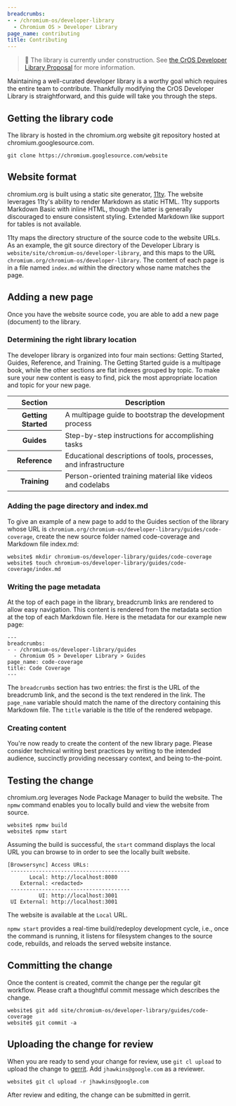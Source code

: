 ```yaml
---
breadcrumbs:
- - /chromium-os/developer-library
  - Chromium OS > Developer Library
page_name: contributing
title: Contributing
---
```


> 🚧 The library is currently under construction. See
> [the CrOS Developer Library Proposal](/chromium-os/developer-library/proposal)
> for more information.

Maintaining a well-curated developer library is a worthy goal which requires
the entire team to contribute. Thankfully modifying the CrOS Developer Library
is straightforward, and this guide will take you through the steps.

## Getting the library code

The library is hosted in the chromium.org website git repository hosted at
chromium.googlesource.com.

```
git clone https://chromium.googlesource.com/website
```

## Website format

chromium.org is built using a static site generator,
[11ty](https://www.11ty.dev/). The website leverages 11ty's ability to render
Markdown as static HTML. 11ty supports Markdown Basic with inline HTML, though
the latter is generally discouraged to ensure consistent styling. Extended
Markdown like support for tables is not available.

11ty maps the directory structure of the source code to the website URLs. As an
example, the git source directory of the Developer Library is
`website/site/chromium-os/developer-library`, and this maps to the URL
`chromium.org/chromium-os/developer-library`. The content of each page is in a
file named `index.md` within the directory whose name matches the page.

## Adding a new page

Once you have the website source code, you are able to add a new page (document)
to the library.

### Determining the right library location

The developer library is organized into four main sections: Getting Started,
Guides, Reference, and Training. The Getting Started guide is a multipage book,
while the other sections are flat indexes grouped by topic. To make sure your
new content is easy to find, pick the most appropriate location and topic for
your new page.

<table>
  <thead>
    <tr>
      <th scope="col">Section</th>
      <th scope="col">Description</th>
    </tr>
  </thead>
  <tbody>
    <tr>
      <th scope="row">Getting Started</th>
      <td>A multipage guide to bootstrap the development process</td>
    </tr>
    <tr>
      <th scope="row">Guides</th>
      <td>Step-by-step instructions for accomplishing tasks</td>
    </tr>
    <tr>
      <th scope="row">Reference</th>
      <td>Educational descriptions of tools, processes, and infrastructure</td>
    </tr>
    <tr>
      <th scope="row">Training</th>
      <td>Person-oriented training material like videos and codelabs</td>
    </tr>
  </tbody>
</table>

### Adding the page directory and index.md

To give an example of a new page to add to the Guides section of the library
whose URL is `chromium.org/chromium-os/developer-library/guides/code-coverage`,
create the new source folder named code-coverage and Markdown file index.md:

```
website$ mkdir chromium-os/developer-library/guides/code-coverage
website$ touch chromium-os/developer-library/guides/code-coverage/index.md
```

### Writing the page metadata

At the top of each page in the library, breadcrumb links are rendered to allow
easy navigation. This content is rendered from the metadata section at the top
of each Markdown file. Here is the metadata for our example new page:

```
---
breadcrumbs:
- - /chromium-os/developer-library/guides
  - Chromium OS > Developer Library > Guides
page_name: code-coverage
title: Code Coverage
---
```

The `breadcrumbs` section has two entries: the first is the URL of the
breadcrumb link, and the second is the text rendered in the link. The
`page_name` variable should match the name of the directory containing this
Markdown file. The `title` variable is the title of the rendered webpage.

### Creating content

You're now ready to create the content of the new library page. Please consider
technical writing best practices by writing to the intended audience, succinctly
providing necessary context, and being to-the-point.

## Testing the change

chromium.org leverages Node Package Manager to build the website. The `npmw`
command enables you to locally build and view the website from source.

```
website$ npmw build
website$ npmw start
```

Assuming the build is successful, the `start` command displays the local URL you
can browse to in order to see the locally built website.

```
[Browsersync] Access URLs:
 --------------------------------------
       Local: http://localhost:8080
    External: <redacted>
 --------------------------------------
          UI: http://localhost:3001
 UI External: http://localhost:3001
```

The website is available at the `Local` URL.

`npmw start` provides a real-time build/redeploy development cycle, i.e., once
the command is running, it listens for filesystem changes to the source code,
rebuilds, and reloads the served website instance.

## Committing the change

Once the content is created, commit the change per the regular git workflow.
Please craft a thoughtful commit message which describes the change.

```
website$ git add site/chromium-os/developer-library/guides/code-coverage
website$ git commit -a
```

## Uploading the change for review

When you are ready to send your change for review, use `git cl upload` to upload
the change to [gerrit](https://chromium-review.googlesource.com/). Add
`jhawkins@google.com` as a reviewer.

```
website$ git cl upload -r jhawkins@google.com
```

After review and editing, the change can be submitted in gerrit.